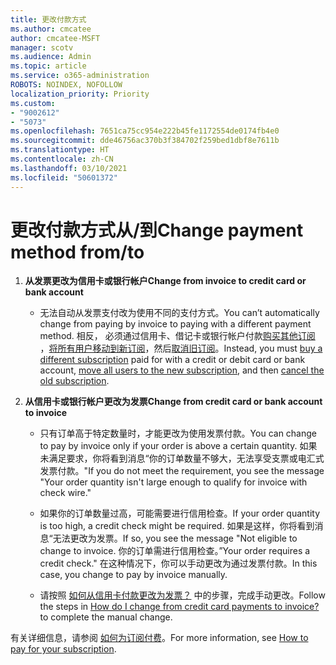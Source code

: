 ```yaml
---
title: 更改付款方式
ms.author: cmcatee
author: cmcatee-MSFT
manager: scotv
ms.audience: Admin
ms.topic: article
ms.service: o365-administration
ROBOTS: NOINDEX, NOFOLLOW
localization_priority: Priority
ms.custom:
- "9002612"
- "5073"
ms.openlocfilehash: 7651ca75cc954e222b45fe1172554de0174fb4e0
ms.sourcegitcommit: dde46756ac370b3f384702f259bed1dbf8e7611b
ms.translationtype: HT
ms.contentlocale: zh-CN
ms.lasthandoff: 03/10/2021
ms.locfileid: "50601372"
---
```

# <a name="change-payment-method-fromto"></a><span data-ttu-id="17952-102">更改付款方式从/到</span><span class="sxs-lookup"><span data-stu-id="17952-102">Change payment method from/to</span></span>

1. <span data-ttu-id="17952-103">**从发票更改为信用卡或银行帐户**</span><span class="sxs-lookup"><span data-stu-id="17952-103">**Change from invoice to credit card or bank account**</span></span>

    - <span data-ttu-id="17952-104">无法自动从发票支付改为使用不同的支付方式。</span><span class="sxs-lookup"><span data-stu-id="17952-104">You can’t automatically change from paying by invoice to paying with a different payment method.</span></span> <span data-ttu-id="17952-105">相反， 必须通过信用卡、借记卡或银行帐户付款[购买其他订阅](https://docs.microsoft.com/microsoft-365/commerce/try-or-buy-microsoft-365#buy-a-different-subscription) ，[将所有用户移动到新订阅](https://docs.microsoft.com/microsoft-365/commerce/subscriptions/move-users-different-subscription)，然后[取消旧订阅](https://docs.microsoft.com/microsoft-365/commerce/subscriptions/cancel-your-subscription)。</span><span class="sxs-lookup"><span data-stu-id="17952-105">Instead, you must [buy a different subscription](https://docs.microsoft.com/microsoft-365/commerce/try-or-buy-microsoft-365#buy-a-different-subscription) paid for with a credit or debit card or bank account, [move all users to the new subscription](https://docs.microsoft.com/microsoft-365/commerce/subscriptions/move-users-different-subscription), and then [cancel the old subscription](https://docs.microsoft.com/microsoft-365/commerce/subscriptions/cancel-your-subscription).</span></span>

2. <span data-ttu-id="17952-106">**从信用卡或银行帐户更改为发票**</span><span class="sxs-lookup"><span data-stu-id="17952-106">**Change from credit card or bank account to invoice**</span></span>

    - <span data-ttu-id="17952-107">只有订单高于特定数量时，才能更改为使用发票付款。</span><span class="sxs-lookup"><span data-stu-id="17952-107">You can change to pay by invoice only if your order is above a certain quantity.</span></span> <span data-ttu-id="17952-108">如果未满足要求，你将看到消息“你的订单数量不够大，无法享受支票或电汇式发票付款。"</span><span class="sxs-lookup"><span data-stu-id="17952-108">If you do not meet the requirement, you see the message "Your order quantity isn't large enough to qualify for invoice with check wire."</span></span>

    - <span data-ttu-id="17952-109">如果你的订单数量过高，可能需要进行信用检查。</span><span class="sxs-lookup"><span data-stu-id="17952-109">If your order quantity is too high, a credit check might be required.</span></span> <span data-ttu-id="17952-110">如果是这样，你将看到消息“无法更改为发票。</span><span class="sxs-lookup"><span data-stu-id="17952-110">If so, you see the message "Not eligible to change to invoice.</span></span> <span data-ttu-id="17952-111">你的订单需进行信用检查。”</span><span class="sxs-lookup"><span data-stu-id="17952-111">Your order requires a credit check."</span></span> <span data-ttu-id="17952-112">在这种情况下，你可以手动更改为通过发票付款。</span><span class="sxs-lookup"><span data-stu-id="17952-112">In this case, you change to pay by invoice manually.</span></span>

    - <span data-ttu-id="17952-113">请按照 [如何从信用卡付款更改为发票？](how-do-i-change-from-credit-card-payments-to-invoice.md) 中的步骤，完成手动更改。</span><span class="sxs-lookup"><span data-stu-id="17952-113">Follow the steps in [How do I change from credit card payments to invoice?](how-do-i-change-from-credit-card-payments-to-invoice.md) to complete the manual change.</span></span>

<span data-ttu-id="17952-114">有关详细信息，请参阅 [如何为订阅付费](https://docs.microsoft.com/microsoft-365/commerce/billing-and-payments/pay-for-your-subscription)。</span><span class="sxs-lookup"><span data-stu-id="17952-114">For more information, see [How to pay for your subscription](https://docs.microsoft.com/microsoft-365/commerce/billing-and-payments/pay-for-your-subscription).</span></span>
